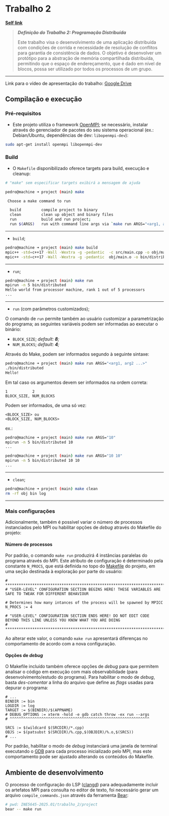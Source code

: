 # Trabalho 2

**[Self link](https://github.com/PedroBinotto/INE5645-2025.01/blob/main/trabalho_2/project/README.md)**

> **_Definição do Trabalho 2: Programação Distribuída_**
>
> Este trabalho visa o desenvolvimento de uma aplicação distribuída com condições de corrida e necessidade de resolução de conflitos para garantia de consistência de dados. O objetivo é desenvolver um protótipo para a abstração de memória compartilhada distribuída, permitindo que o espaço de endereçamento, que é dado em nível de blocos, possa ser utilizado por todos os processos de um grupo.

---

Link para o vídeo de apresentação do trabalho: [Google Drive]()

## Compilação e execução

### Pré-requisitos

- Este projeto utiliza o framework [OpenMPI](https://www.open-mpi.org/); se necessário, instalar através do gerenciador de pacotes do seu sistema operacional (ex.: Debian/Ubuntu, dependências de dev: `libopenmpi-dev`):

```bash
sudo apt-get install openmpi libopenmpi-dev
```

### Build

- O `Makefile` disponibilizado oferece targets para build, execução e cleanup:

```bash
# "make" sem especificar targets exibirá a mensagem de ajuda

pedro@machine ➜ project (main) make

 Choose a make command to run

  build         compile project to binary
  clean         clean up object and binary files
  run           build and run project;
  run $(ARGS)   run with command line args via `make run ARGS="<arg1, arg2 ...>"`
```

---

- `build`;

```bash
pedro@machine ➜ project (main) make build
mpic++ -std=c++17 -Wall -Wextra -g -pedantic  -c src/main.cpp -o obj/main.o
mpic++ -std=c++17 -Wall -Wextra -g -pedantic  obj/main.o -o bin/distributed
```

---

- `run`;

```bash
pedro@machine ➜ project (main) make run
mpirun -n 5 bin/distributed
Hello world from processor machine, rank 1 out of 5 processors
...
```

---

- `run` (com parâmetros customizados);

O comando de `run` permite também ao usuário customizar a parametrização do programa; as seguintes variáveis podem ser informadas ao executar o binário:

- `BLOCK_SIZE`; _default: **8**;_
- `NUM_BLOCKS`; _default: **4**;_

Através do Make, podem ser informados segundo à seguinte sintaxe:

```bash
pedro@machine ➜ project (main) make run ARGS="<arg1, arg2 ...>"
./bin/distributed
Hello!
```

Em tal caso os argumentos devem ser informados na ordem correta:

```
1           2
BLOCK_SIZE, NUM_BLOCKS
```

Podem ser informados, de uma só vez:

```
<BLOCK_SIZE> ou
<BLOCK_SIZE, NUM_BLOCKS>
```

ex.:

```bash
pedro@machine ➜ project (main) make run ARGS="10"
mpirun -n 5 bin/distributed 10
...

pedro@machine ➜ project (main) make run ARGS="10 10"
mpirun -n 5 bin/distributed 10 10
...
```

---

- `clean`;

```bash
pedro@machine ➜ project (main) make clean
rm -rf obj bin log
```

---

### Mais configurações

Adicionalmente, também é possível variar o número de processos instanciados pelo MPI ou habilitar opções de _debug_ através do Makefile do projeto:

#### Número de processos

Por padrão, o comando `make run` produzirá 4 instâncias paralelas do programa através do MPI. Este atributo de configuração é determinado pela constante `N_PROCS`, que está definida no topo do [Makefile](https://github.com/PedroBinotto/INE5645-2025.01/blob/750d370288b212725144c20224e400d81b9894b4/trabalho_2/project/Makefile) do projeto, em uma seção destinada à exploração por parte do usuário:

```make
# **********************************************************************************************************************
# "USER-LEVEL" CONFIGURATION SECTION BEGINS HERE! THESE VARIABLES ARE SAFE TO TWEAK FOR DIFFERENT BEHAVIOUR

# Determines how many intances of the process will be spawned by MPICC
N_PROCS := 4

# "USER-LEVEL" CONFIGURATION SECTION ENDS HERE! DO NOT EDIT CODE BEYOND THIS LINE UNLESS YOU KNOW WHAT YOU ARE DOING
# **********************************************************************************************************************
```

Ao alterar este valor, o comando `make run` apresentará diferenças no comportamento de acordo com a nova configuração.

#### Opções de _debug_

O Makefile incluído também oferece opções de _debug_ para que permitem analisar o código em execução com mais observabilidade (para desenvolvimento/estudo do programa). Para habilitar o modo de _debug_, basta _des-comentar_ a linha do arquivo que define as _flags_ usadas para depurar o programa:

```make
# ...
BINDIR := bin
LOGDIR := log
TARGET := $(BINDIR)/$(APPNAME)
# DEBUG_OPTIONS := xterm -hold -e gdb catch throw -ex run --args
# ^^^^^^^^^^^^^^^^^^^^^^^^^^^^^^^^^^^^^^^^^^^^^^^^^^^^^^^^^^^^^^

SRCS := $(wildcard $(SRCDIR)/*.cpp)
OBJS := $(patsubst $(SRCDIR)/%.cpp,$(OBJDIR)/%.o,$(SRCS))
# ...
```

Por padrão, habilitar o modo de _debug_ instanciará uma janela de terminal executando o [GDB](https://www.sourceware.org/gdb/) para cada processo inicializado pelo MPI, mas este comportamento pode ser ajustado alterando os conteúdos do Makefile.

## Ambiente de desenvolvimento

O processo de configuração do LSP ([clangd](https://clangd.llvm.org/)) para adequadamente incluir os artefatos MPI para consulta no editor de texto, foi necessário gerar um arquivo `compile_commands.json` através da ferramenta [Bear](https://github.com/rizsotto/Bear):

```bash
# pwd: INE5645-2025.01/trabalho_2/project
bear -- make run
```
